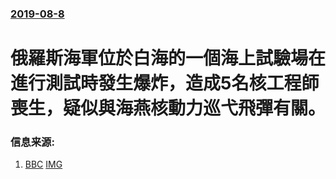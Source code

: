 ### [2019-08-8](/news/2019/08/8/index.md)

##### 
# 俄羅斯海軍位於白海的一個海上試驗場在進行測試時發生爆炸，造成5名核工程師喪生，疑似與海燕核動力巡弋飛彈有關。 




### 信息来源:

1. [BBC](https://www.bbc.com/zhongwen/simp/world-49373689) [IMG](https://ichef.bbci.co.uk/news/1024/branded_zhongwen/DC94/production/_108286465_rusnyoncruisemod.jpg)
